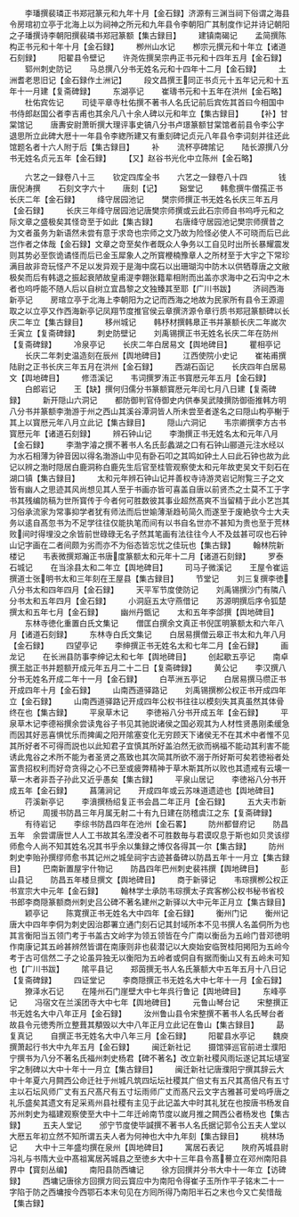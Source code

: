 <!-- { "loadSidebar": true } -->
　　李璠撰裴璘正书郑冠篆元和九年十月【金石録】济源有三渊当祠下俗谓之海县令房琯初立亭于北海上以为祠神之所元和九年县令李朝阳广其制度作记并诗记朝阳之子璠撰诗李朝阳撰裴璘书郑冠篆额【集古録目】
　　建镇南碣记
　　孟简撰陈构正书元和十年十月【金石録】
　　栁州山水记
　　栁宗元撰元和十年立【诸道石刻録】
　　阳翟县令壁记
　　许尧佐撰吴宗冉正书元和十四年五月【金石録】
　　郓州刺史防记
　　马总撰八分书无姓名元和十四年十二月【金石録】
　　土洲耆老思旧记【金石録作土洲记】
　　段文昌撰王同正书贞元十五年记元和十五年十一月建【复斋碑録】
　　东湖亭记
　　崔璹书元和十五年在洪州【金石略】
　　杜佑宾佐记
　　司徒平章寺杜佑撰不著书人名氏记前后宾佐其首曰今相国中书侍郎赵国公者李吉甫也其余凡八十余人碑以元和年立【集古録目】
　　【补】甘棠馆记
　　唐夀安尉萧昕撰大理评事史镐八分书卢璟篆额甘棠馆者前县令李公字退思所立此碑大厯十一年县令李緫所建又有重刻碑记贞元八年县令李词刻并往还此馆题名者十六人附于后【集古録目】
　　补
　　流杯亭碑隂记
　　陆长源撰八分书无姓名贞元五年【金石録】
　　【又】赵谷书光化中立陈州【金石略】

　　六艺之一録卷八十三
　　钦定四库全书
　　六艺之一録卷八十四　　　　钱唐倪涛撰
　　石刻文字六十
　　唐刻【记】
　　谿堂记
　　韩愈撰牛僧孺正书长庆二年【金石録】
　　绛守居园池记
　　樊宗师撰正书无姓名长庆三年五月【金石録】
　　长庆三年绛守居园池记唐樊宗师撰或云此石宗师自书呜呼元和之际文章之盛极矣其怪竒至于如此【集古録】
　　右唐绛守居园池记樊宗师撰昔之为文者虽务为新语然未尝有意于求竒也宗师之文乃故为险怪必使人不可晓而后已此岂作者之体哉【金石録】文章之竒至矣作者既众人争务以工自见时出所长暴耀震发则其势必至恢诡谲怪而后已金玉犀象人之所寳楩楠豫章人之所材至于大宇之下常珍满目故非竒玩怪产不足以发异观于是海中腐石以出珊瑚沟中防木以供牺尊唐之文敝极矣而后有韩退之振起衰陋故皇甫湜李翺张籍辈相附而出盖亦求海中之石沟中之木者也呜呼能不随人后以自树立宜昌黎之文独臻其至耶【广川书跋】
　　济祠西海新亭记
　　房琯立亭于北海上李朝阳为之记而西海之地故为民家所有县令王源逥取之以立亭又作西海新亭记凤翔节度推官侯云章撰济源令章行质书郑冠篆额碑以长庆二年立【集古録目】
　　移州城记
　　韩杼材撰韩臮正书并篆额长庆二年嵗次壬寅立【复斋碑録】
　　刺史防壁记
　　刘禹锡撰正书无姓名长庆二年在防州【复斋碑録】
　　冷泉亭记
　　长庆二年白居易文【舆地碑目】
　　瞿相亭记
　　长庆二年刺史温造刻在辰州【舆地碑目】
　　江西使院小史记
　　崔祐甫撰陆尉之正书长庆三年五月在洪州【金石録】
　　西湖石函记
　　长庆四年白居易文【舆地碑目】
　　修浯溪记
　　韦词撰罗洧正书寳厯元年五月【金石録】
　　白郎岩记
　　王【缺】撰何归儒分书篆额寳厯元年闰七月八日建【复斋碑録】
　　新开隠山六洞记
　　都防御判官侍御史内供奉吴武陵撰防御衙推韩方明八分书并篆额李渤游于州之西山其溪谷潭洞皆人所未尝至者遂名之曰隠山构亭榭于其上以寳厯元年八月立此记【集古録目】
　　隠山六洞记
　　韦宗卿撰李方古书寳厯元年【诸道石刻録】
　　辨石钟山记
　　李渤撰正书无姓名太和元年八月【金石録】
　　李渤字濬之撰不著书人名氏彭蠡湖之口有石钟山郦道元注水经以为水石相薄为钟音因以得名渤游山中见有卧石叩之其鸣如钟土人曰此石钟也故为此记以辨之渤时隠居白鹿洞称白鹿先生后官至桂管观察使太和元年故吏吴文干刻石在湖口镇【集古録目】
　　太和元年辨石钟山记并善权寺诗游灵岩记附覧三子之文皆有幽人之思迹其风尚想见其人至于书画亦皆可喜盖自唐以前贤杰之士莫不工于字书其残编防稿为世所寳传于今者何可胜数彼其事业超然髙爽不当留精于此小艺岂其习俗承流家为常事抑学者犹有师法而后世媮薄渐趋茍简久而遂至于废絶欤今士大夫务以逺自髙忽书为不足学往往仅能执笔而间有以书自名世亦不甚知为贵也至于荒林败间时得埋没之余皆前世碌碌无名子然其笔画有法往往今人不及兹甚可叹也石钟山记字画在二者间颇为劣而亦不为俗态皆忘忧之佳玩也【集古録】
　　翰林院新楼记
　　韦表微撰郑瀚正书唐度篆额太和元年十二月【诸道石刻録】
　　罗泰石城记
　　在当涂县太和二年立【舆地碑目】
　　司马子微溪记
　　王屋令崔运撰道士张明书太和三年刻在王屋县【集古録目】
　　节堂记
　　刘三复撰李徳八分书太和四年四月【金石録】
　　天平军节度使防记
　　刘禹锡撰沙门有隣八分书太和五年四月【金石録】
　　小洞庭五太守燕借记
　　苏源明撰后序令狐楚撰太和五年七月【金石録】
　　幽州丹甑记
　　太和五年李郃撰【舆地碑目】
　　东林寺徳化重置白氏文集记
　　僧匡白撰余文真正书倪匡明篆额太和六年八月【诸道石刻録】
　　东林寺白氏文集记
　　白居易撰僧云皋正书太和九年八月【金石録】
　　四望亭记
　　李绅撰正书无姓名太和七年二月【金石録】
　　画龙记
　　在长洲县防事李绅记太和七年【舆地碑目】
　　创起歇五亭记
　　南卓撰王朏正书并题额开成元年五月二十二日【复斋碑録】
　　黄公记
　　李汉撰八分书无姓名开成二年十一月【金石録】
　　白苹洲五亭记
　　白居易撰马缵正书开成四年十月【金石録】
　　山南西道驿路记
　　刘禹锡撰栁公权正书开成四年立【金石録】
　　山南西道驿路记开成四年公权书往往以模刻失其真虽然其体骨终在也【集古録】
　　平泉草木记
　　李徳裕八分书开成五年【金石録】
　　平泉草木记李德裕撰余尝读鬼谷子书见其驰説诸侯之国必观其为人材性贤愚刚柔缓急而因其好恶喜惧忧乐而捭阖之阳开隂塞变化无穷顾天下诸侯无不在其术中者惟不见其所好者不可得而説也以此知君子宜慎其所好盖泊然无欲而祸福不能动其利害不能诱此鬼谷之术所不能为者圣贤之髙致也其次简其所欲不溺于所好斯可矣若徳裕者处富贵招权利而好竒贪得之心不已至或疲弊精神于草木斯其所以败也其遗戒有云壊一草一木者非吾子孙此又近乎愚矣【集古録】
　　平泉山居记
　　李徳裕八分书开成五年【金石録】
　　菖蒲涧记
　　开成四年或云苏味道遗迹也【舆地碑目】
　　荇溪新亭记
　　李濆撰杨绍复正书会昌二年正月【金石録】
　　五大夫市新桥记
　　周援书防昌三年月属无射二十有九日建在防稽虞江之东【复斋碑録】
　　有待岩记
　　李综书防昌四年在池州【金石畧】
　　防州都督府记
　　防昌五年　余尝谓唐世人人工书故其名湮没者不可胜数毎与君谟叹息于斯也如贝灵该缪师愈今人尚不知其姓名况其书乎余以集録之博仅各得其一尔【集古録】
　　防州刺史李贻孙撰缪师愈书其记州之城垒祠宇古迹甚备碑以防昌五年十一月立【集古録目】
　　巴南新置屋宇什物记
　　防昌四年巴州刺史裴祎撰【舆地碑目】
　　彭山县记
　　防昌五年楼旦撰文【舆地碑目】
　　商于新驿记
　　韦琮撰栁公权正书宣宗大中元年【金石録】
　　翰林学士承防韦琮撰太子宾客栁公权书秘书省校书郎李商隠篆额商州刺史吕公碑不著名建州之新驿以大中元年正月立【集古録目】
　　颖亭记
　　陈寛撰正书无姓名大中四年【金石録】
　　衡州门记
　　衡州记唐大中四年李侗为刺史因治郡署立通门刻石记其封域所本不见书撰人名盖侗所为也其言衡阳当五领门考于书盖古文岭字为领五领皆在今广南以衡岳为五岭门昔邓徳明作南康记其五岭甚辨然皆谓在南康则非也裴潜记以大庾始安临贺桂阳掲阳为五岭今考于古可信然二子之论虽异独无以衡阳为五岭者或侗自有据而衡山又有五岭未可知也【广川书跋】
　　隂平县记
　　郑茵撰无书人名氏篆额大中五年五月十八日记【复斋碑録】
　　四证堂记
　　李商隠撰正书无姓名大中七年十一月【金石録】
　　獠泽水石记
　　在隆州石门崖壁大中七年呉行鲁记【舆地碑目】
　　东峰亭记
　　冯宿文在兰溪团寺大中七年【舆地碑目】
　　元鲁山琴台记
　　宋整撰正书无姓名大中八年正月【金石録】
　　汝州鲁山县令宋整撰不著书人名氏琴台者故县令元徳秀所立整葺其頺毁以大中八年正月立此记在鲁山【集古録目】
　　勗复真记
　　自撰正书无姓名大中八年三月【金石録】
　　阳翟县水亭记
　　魏庾撰萧起行书大中九年五月【金石録】
　　闽迁新社记
　　摄馆驿巡官前进士濮阳宁撰书为八分不著名氏福州刺史杨君【碑不著名】改立新社稷风雨坛遂记其坛壝室宇之制碑以大中十年十一月立【集古録目】
　　闽迁新社记唐濮阳宁撰其辞云大中十年夏六月闗西公命迁社于州城凡筑四坛坛社稷其广倍丈有五尺其髙倍尺有五寸主以石坛风师广丈有五尺髙尺有五寸坛雨师广丈而髙尺云文字古雅甚可爱呜呼唐之礼乐盛矣其遗文有足采焉州县社稷有主见于此记盖大中时其礼犹在也按唐书杨发自苏州刺史为福建观察使至大中十二年迁岭南节度以嵗月推之闗西公者杨发也【集古録】
　　五夫人堂记
　　邠宁节度使毕諴撰不著书人名氏据记郭令公五夫人堂以大厯五年初立然不知所谓五夫人者为何神也大中九年刻【集古録目】
　　桃林场记
　　大中十三年盛均撰在泉州【舆地碑目】
　　寓居石表记
　　陜府芮城县尉冯礼与书隋大业中髙祖寓居芮城县之至徳乡大中十三年县令髙謩立在邓州南阳县界中【寳刻丛编】
　　南阳县防西墉记
　　徐方回撰并分书大中十一年立【访碑録】
　　西墉记唐徐方回撰方囘云寳应中为南阳令得崔子玉所作平子铭末二十一字陷于防之西墉按今西鄂石本末句见在方囘所得乃南阳半石之末也今又亡矣惜哉【集古録】
